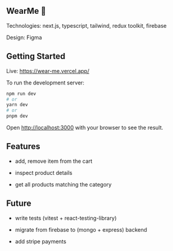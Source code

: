 ## WearMe 🛒

Technologies: next.js, typescript, tailwind, redux toolkit, firebase

Design: Figma

## Getting Started

Live: https://wear-me.vercel.app/

To run the development server:

```bash
npm run dev
# or
yarn dev
# or
pnpm dev
```

Open [http://localhost:3000](http://localhost:3000) with your browser to see the result.

## Features

- add, remove item from the cart

- inspect product details

- get all products matching the category

## Future

- write tests (vitest + react-testing-library)

- migrate from firebase to (mongo + express) backend

- add stripe payments
